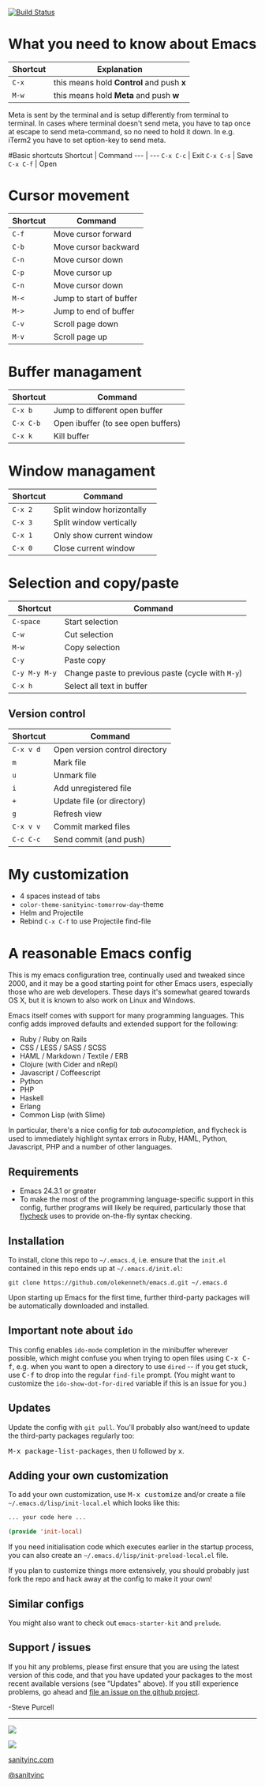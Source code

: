 [![Build Status](https://travis-ci.org/purcell/emacs.d.png?branch=master)](https://travis-ci.org/purcell/emacs.d)

# What you need to know about Emacs
Shortcut | Explanation
--- | ---
`C-x` | this means hold **Control** and push **x**
`M-w` | this means hold **Meta** and push **w**

Meta is sent by the terminal and is setup differently from terminal to terminal. In cases where terminal doesn't send meta, you have to tap once at escape to send meta-command, so no need to hold it down. In e.g. iTerm2 you have to set option-key to send meta.

#Basic shortcuts
Shortcut | Command
--- | ---
`C-x C-c` | Exit
`C-x C-s` | Save
`C-x C-f` | Open

# Cursor movement
Shortcut | Command
--- | ---
`C-f` | Move cursor forward
`C-b` | Move cursor backward
`C-n` | Move cursor down
`C-p` | Move cursor up
`C-n` | Move cursor down
`M-<` | Jump to start of buffer
`M->` | Jump to end of buffer
`C-v` | Scroll page down
`M-v` | Scroll page up

# Buffer managament
Shortcut | Command
--- | ---
`C-x b` | Jump to different open buffer
`C-x C-b`| Open ibuffer (to see open buffers)
`C-x k` | Kill buffer

# Window managament
Shortcut | Command
--- | ---
`C-x 2` | Split window horizontally
`C-x 3` | Split window vertically
`C-x 1` | Only show current window
`C-x 0` | Close current window

# Selection and copy/paste
Shortcut | Command
--- | ---
`C-space` | Start selection
`C-w` | Cut selection
`M-w` | Copy selection
`C-y` | Paste copy
`C-y M-y M-y` | Change paste to previous paste (cycle with `M-y`)
`C-x h` | Select all text in buffer

## Version control
Shortcut | Command
--- | ---
`C-x v d` | Open version control directory
`m` | Mark file
`u` | Unmark file
`i` | Add unregistered file
`+` | Update file (or directory)
`g` | Refresh view
`C-x v v` | Commit marked files
`C-c C-c` | Send commit (and push)

# My customization
* 4 spaces instead of tabs
* `color-theme-sanityinc-tomorrow-day`-theme
* Helm and Projectile
* Rebind `C-x C-f` to use Projectile find-file

# A reasonable Emacs config

This is my emacs configuration tree, continually used and tweaked
since 2000, and it may be a good starting point for other Emacs
users, especially those who are web developers. These days it's
somewhat geared towards OS X, but it is known to also work on Linux
and Windows.

Emacs itself comes with support for many programming languages. This
config adds improved defaults and extended support for the following:

* Ruby / Ruby on Rails
* CSS / LESS / SASS / SCSS
* HAML / Markdown / Textile / ERB
* Clojure (with Cider and nRepl)
* Javascript / Coffeescript
* Python
* PHP
* Haskell
* Erlang
* Common Lisp (with Slime)

In particular, there's a nice config for *tab autocompletion*, and
flycheck is used to immediately highlight syntax errors in Ruby, HAML,
Python, Javascript, PHP and a number of other languages.

## Requirements

* Emacs 24.3.1 or greater
* To make the most of the programming language-specific support in
  this config, further programs will likely be required, particularly
  those that [flycheck](https://github.com/flycheck/flycheck) uses to
  provide on-the-fly syntax checking.

## Installation

To install, clone this repo to `~/.emacs.d`, i.e. ensure that the
`init.el` contained in this repo ends up at `~/.emacs.d/init.el`:

```
git clone https://github.com/olekenneth/emacs.d.git ~/.emacs.d
```

Upon starting up Emacs for the first time, further third-party
packages will be automatically downloaded and installed.

## Important note about `ido`

This config enables `ido-mode` completion in the minibuffer wherever
possible, which might confuse you when trying to open files using
<kbd>C-x C-f</kbd>, e.g. when you want to open a directory to use
`dired` -- if you get stuck, use <kbd>C-f</kbd> to drop into the
regular `find-file` prompt. (You might want to customize the
`ido-show-dot-for-dired` variable if this is an issue for you.)

## Updates

Update the config with `git pull`. You'll probably also want/need to update
the third-party packages regularly too:

<kbd>M-x package-list-packages</kbd>, then <kbd>U</kbd> followed by <kbd>x</kbd>.

## Adding your own customization

To add your own customization, use <kbd>M-x customize</kbd> and/or
create a file `~/.emacs.d/lisp/init-local.el` which looks like this:

```el
... your code here ...

(provide 'init-local)
```

If you need initialisation code which executes earlier in the startup process,
you can also create an `~/.emacs.d/lisp/init-preload-local.el` file.

If you plan to customize things more extensively, you should probably
just fork the repo and hack away at the config to make it your own!

## Similar configs

You might also want to check out `emacs-starter-kit` and `prelude`.

## Support / issues

If you hit any problems, please first ensure that you are using the latest version
of this code, and that you have updated your packages to the most recent available
versions (see "Updates" above). If you still experience problems, go ahead and
[file an issue on the github project](https://github.com/purcell/emacs.d).

-Steve Purcell

<hr>

[![](http://api.coderwall.com/purcell/endorsecount.png)](http://coderwall.com/purcell)

[![](http://www.linkedin.com/img/webpromo/btn_liprofile_blue_80x15.png)](http://uk.linkedin.com/in/stevepurcell)

[sanityinc.com](http://www.sanityinc.com/)

[@sanityinc](https://twitter.com/)
